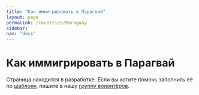 ```yaml
---
title: "Как иммигрировать в Парагвай"
layout: page
permalink: /countries/Paraguay
sidebar:
nav: "docs"
---
```


# Как иммигрировать в Парагвай

Страница находится в разработке. Если вы хотите помочь заполнить её по [шаблону](/template), пишите в нашу [группу волонтёров](https://t.me/+FHi3FnJaoWJkMDAx).
